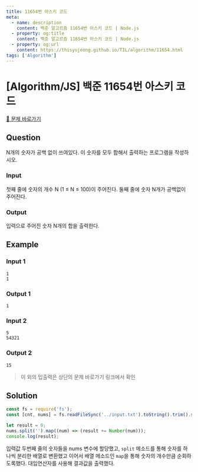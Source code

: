 ```yaml
---
title: 11654번 아스키 코드
meta:
  - name: description
    content: 백준 알고르즘 11654번 아스키 코드 | Node.js
  - property: og:title
    content: 백준 알고르즘 11654번 아스키 코드 | Node.js
  - property: og:url
    content: https://thisyujeong.github.io/TIL/algorithm/11654.html
tags: ['Algorithm']
---
```


# [Algorithm/JS] 백준 11654번 아스키 코드

[🔗 문제 바로가기](https://www.acmicpc.net/problem/11654)

## Question

N개의 숫자가 공백 없이 쓰여있다. 이 숫자를 모두 합해서 출력하는 프로그램을 작성하시오.

### Input

첫째 줄에 숫자의 개수 N (1 ≤ N ≤ 100)이 주어진다. 둘째 줄에 숫자 N개가 공백없이 주어진다.

### Output

입력으로 주어진 숫자 N개의 합을 출력한다.

## Example

### Input 1

```
1
1
```

### Output 1

```
1
```

### Input 2

```
5
54321
```

### Output 2

```
15
```

> 이 외의 입출력은 상단의 문제 바로가기 링크에서 확인

## Solution

```js
const fs = require('fs');
const [cnt, nums] = fs.readFileSync('../input.txt').toString().trim().split('\n');

let result = 0;
nums.split('').map((num) => (result += Number(num)));
console.log(result);
```

입력값 두번째 줄의 숫자들을 nums 변수에 할당했고, `split` 메소드를 통해 숫자를 하나씩 분리한 배열로 변환했고 이어서 배열 메소드인 `map`을 통해 숫자의 개수만큼 순회하도록했다. 대입연산자를 사용해 결과값을 출력했다.
